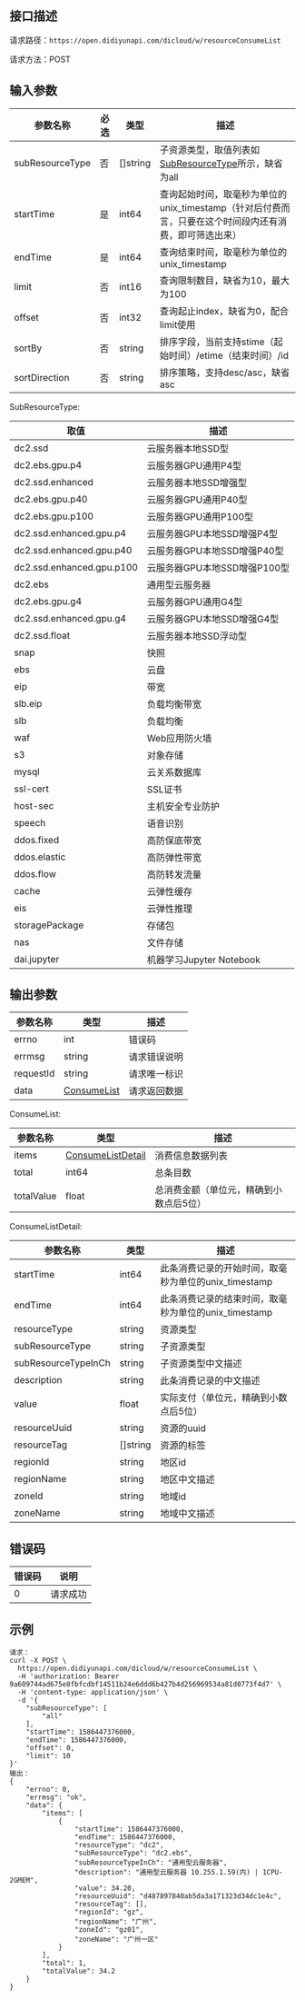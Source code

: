 ## 接口描述
请求路径：`https://open.didiyunapi.com/dicloud/w/resourceConsumeList`

请求方法：POST

## 输入参数
|参数名称 | 必选 | 类型 | 描述|
|--------|-----|-----|-----|
| subResourceType | 否 | []string |子资源类型，取值列表如[SubResourceType](#subResourceType)所示，缺省为all|
| startTime | 是 | int64 |查询起始时间，取毫秒为单位的unix_timestamp（针对后付费而言，只要在这个时间段内还有消费，即可筛选出来）|
| endTime | 是 | int64 | 查询结束时间，取毫秒为单位的unix_timestamp |
| limit  | 否 | int16  | 查询限制数目，缺省为10，最大为100 |
| offset  | 否 | int32  | 查询起止index，缺省为0，配合limit使用 |
| sortBy  | 否 | string  | 排序字段，当前支持stime（起始时间）/etime（结束时间）/id |
| sortDirection  | 否 | string  | 排序策略，支持desc/asc，缺省asc |

<span id="subResourceType"></span>
SubResourceType:

| 取值 | 描述 |
| ------ | ----- |
|dc2.ssd|云服务器本地SSD型|
|dc2.ebs.gpu.p4|云服务器GPU通用P4型|
|dc2.ssd.enhanced|云服务器本地SSD增强型|
|dc2.ebs.gpu.p40|云服务器GPU通用P40型|
|dc2.ebs.gpu.p100|云服务器GPU通用P100型|
|dc2.ssd.enhanced.gpu.p4|云服务器GPU本地SSD增强P4型|
|dc2.ssd.enhanced.gpu.p40|云服务器GPU本地SSD增强P40型|
|dc2.ssd.enhanced.gpu.p100|云服务器GPU本地SSD增强P100型|
|dc2.ebs|通用型云服务器|
|dc2.ebs.gpu.g4|云服务器GPU通用G4型|
|dc2.ssd.enhanced.gpu.g4|云服务器GPU本地SSD增强G4型|
|dc2.ssd.float|云服务器本地SSD浮动型|
|snap|快照|
|ebs|云盘|
|eip|带宽|
|slb.eip|负载均衡带宽|
|slb|负载均衡|
|waf|Web应用防火墙|
|s3|对象存储|
|mysql|云关系数据库|
|ssl-cert|SSL证书|
|host-sec|主机安全专业防护|
|speech|语音识别|
|ddos.fixed|高防保底带宽|
|ddos.elastic|高防弹性带宽|
|ddos.flow|高防转发流量|
|cache|云弹性缓存|
|eis|云弹性推理|
|storagePackage|存储包|
|nas|文件存储|
|dai.jupyter|机器学习Jupyter Notebook|

## 输出参数
|参数名称  | 类型 | 描述|
|--------|-----|-----|
|errno | int  |错误码 |
|errmsg|string|请求错误说明	|
|requestId |string|请求唯一标识 |
|data | [ConsumeList](#consumeList)	 | 请求返回数据 | 

<span id="consumeList"></span>
ConsumeList:

|参数名称  | 类型 | 描述 |
| -------- | ----- | ----- |
| items | [ConsumeListDetail](#consumeListDetail) | 消费信息数据列表 |
| total | int64 | 总条目数 |
| totalValue | float | 总消费金额（单位元，精确到小数点后5位） |

<span id="consumeListDetail"></span>
ConsumeListDetail:

|参数名称  | 类型 | 描述 |
| -------- | ----- | ----- |
|startTime|int64|此条消费记录的开始时间，取毫秒为单位的unix_timestamp|
|endTime|int64|此条消费记录的结束时间，取毫秒为单位的unix_timestamp|
|resourceType|string|资源类型|
|subResourceType|string|子资源类型|
|subResourceTypeInCh|string|子资源类型中文描述|
|description|string|此条消费记录的中文描述|
|value|float|实际支付（单位元，精确到小数点后5位）|
|resourceUuid|string|资源的uuid|
|resourceTag|[]string|资源的标签|
|regionId|string|地区id|
|regionName|string|地区中文描述|
|zoneId|string|地域id|
|zoneName|string|地域中文描述|



## 错误码
|错误码 | 说明    |
|------|--------|
| 0    | 请求成功  |

## 示例

```
请求：
curl -X POST \
  https://open.didiyunapi.com/dicloud/w/resourceConsumeList \
  -H 'authorization: Bearer 9a609744ad675e8fbfcdbf14511b24e6ddd6b427b4d256969534a81d0773f4d7' \
  -H 'content-type: application/json' \
  -d '{
    "subResourceType": [
        "all"
    ],
    "startTime": 1586447376000,
    "endTime": 1586447376000,
    "offset": 0,
    "limit": 10
}'
输出：
{
    "errno": 0,
    "errmsg": "ok",
    "data": {
        "items": [
            {
                "startTime": 1586447376000,
                "endTime": 1586447376000,
                "resourceType": "dc2",
                "subResourceType": "dc2.ebs",
                "subResourceTypeInCh": "通用型云服务器",
                "description": "通用型云服务器 10.255.1.59(内) | 1CPU-2GMEM",
                "value": 34.20,
                "resourceUuid": "d487897840ab5da3a171323d34dc1e4c",
                "resourceTag": [],
                "regionId": "gz",
                "regionName": "广州",
                "zoneId": "gz01",
                "zoneName": "广州一区"
            }
        ],
        "total": 1,
        "totalValue": 34.2
    }
}
```
